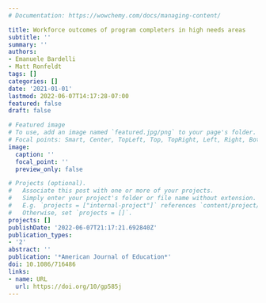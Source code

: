 ```yaml
---
# Documentation: https://wowchemy.com/docs/managing-content/

title: Workforce outcomes of program completers in high needs areas
subtitle: ''
summary: ''
authors:
- Emanuele Bardelli
- Matt Ronfeldt
tags: []
categories: []
date: '2021-01-01'
lastmod: 2022-06-07T14:17:28-07:00
featured: false
draft: false

# Featured image
# To use, add an image named `featured.jpg/png` to your page's folder.
# Focal points: Smart, Center, TopLeft, Top, TopRight, Left, Right, BottomLeft, Bottom, BottomRight.
image:
  caption: ''
  focal_point: ''
  preview_only: false

# Projects (optional).
#   Associate this post with one or more of your projects.
#   Simply enter your project's folder or file name without extension.
#   E.g. `projects = ["internal-project"]` references `content/project/deep-learning/index.md`.
#   Otherwise, set `projects = []`.
projects: []
publishDate: '2022-06-07T21:17:21.692840Z'
publication_types:
- '2'
abstract: ''
publication: '*American Journal of Education*'
doi: 10.1086/716486
links:
- name: URL
  url: https://doi.org/10/gp585j
---
```

